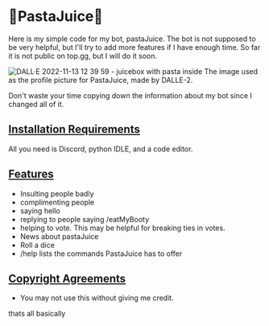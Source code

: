 # 🍝PastaJuice🧃

Here is my simple code for my bot, pastaJuice. The bot is not supposed to be very helpful, but I'll try to add more features if I have enough time. So far it is not public on top.gg, but I will do it soon. 

![DALL·E 2022-11-13 12 39 59 - juicebox with pasta inside](https://user-images.githubusercontent.com/74465738/227391869-eafe216f-7133-4df7-bc4b-20bb1098e051.png)
The image used as the profile picture for PastaJuice, made by DALLE-2.



Don't waste your time copying down the information about my bot since I changed all of it.

## <ins>Installation Requirements</ins>

All you need is Discord, python IDLE, and a code editor.

## <ins>Features</ins>
-  Insulting people badly
-  complimenting people
-  saying hello
-  replying to people saying /eatMyBooty
-  helping to vote. This may be helpful for breaking ties in votes.
-  News about pastaJuice
-  Roll a dice
-  /help lists the commands PastaJuice has to offer

## <ins>Copyright Agreements</ins>

- You may not use this without giving me credit.

thats all basically




